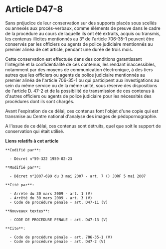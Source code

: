 # Article D47-8

Sans préjudice de leur conservation sur des supports placés sous scellés ou annexés aux procès-verbaux, comme éléments de
preuve dans le cadre de la procédure au cours de laquelle ils ont été extraits, acquis ou transmis, les contenus illicites
mentionnés au 3° de l'article 706-35-1 peuvent être conservés par les officiers ou agents de police judiciaire mentionnés au
premier alinéa de cet article, pendant une durée de trois mois. 

Cette conservation est effectuée dans des conditions garantissant l'intégrité et la confidentialité de ces contenus, les
rendant inaccessibles, notamment par des moyens de communication électronique, à des tiers autres que les officiers ou agents
de police judiciaire mentionnés au premier alinéa de l'article 706-35-1 ou qui participent aux investigations au sein du même
service ou de la même unité, sous réserve des dispositions de l'article D. 47-2 et de la possibilité de transmission de ces
contenus à d'autres officiers ou agents de police judiciaire pour les nécessités des procédures dont ils sont chargés. 

Avant l'expiration de ce délai, ces contenus font l'objet d'une copie qui est transmise au Centre national d'analyse des
images de pédopornographie. 

A l'issue de ce délai, ces contenus sont détruits, quel que soit le support de conservation qui était utilisé.

**Liens relatifs à cet article**

	**Codifié par**:

	  - Décret n°59-322 1959-02-23

	**Modifié par**:

	  - Décret n°2007-699 du 3 mai 2007 - art. 7 () JORF 5 mai 2007

	**Cité par**:

	  - Arrêté du 30 mars 2009 - art. 1 (V)
	  - Arrêté du 30 mars 2009 - art. 3 (V)
	  - Code de procédure pénale - art. D47-11 (V)

	**Nouveaux textes**:

	  - CODE DE PROCEDURE PENALE - art. D47-13 (V)

	**Cite**:

	  - Code de procédure pénale - art. 706-35-1 (V)
	  - Code de procédure pénale - art. D47-2 (V)
